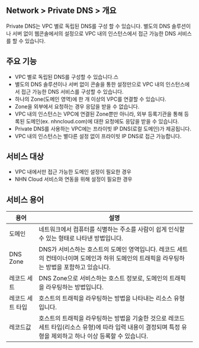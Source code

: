 ## Network > Private DNS > 개요

Private DNS는 VPC 별로 독립된 DNS를 구성 할 수 있습니다. 별도의 DNS 솔루션이나 서버 없이 웹콘솔에서의 설정으로 VPC 내의 인스턴스에서 접근 가능한 DNS 서비스를 할 수 있습니다.

## 주요 기능
- VPC 별로 독립된 DNS를 구성할 수 있습니다.스
- 별도의 DNS 솔루션이나 서버 없이 콘솔을 통한 설정만으로 VPC 내의 인스턴스에서 접근 가능한 DNS 서비스를 구성할 수 있습니다.
- 하나의 Zone(도메인 영역)에 한 개 이상의 VPC를 연결할 수 있습니다. 
- Zone을 외부에서 요청하는 경우 응답을 받을 수 없습니다. 
- VPC 내의 인스턴스는 VPC에 연결된 Zone뿐만 아니라, 외부 등록기관을 통해 등록된 도메인(ex. nhncloud.com)에 대한 요청에도 응답을 받을 수 있습니다. 
- Private DNS를 사용하는 VPC에는 프라이빗 IP DNS(로컬 도메인)가 제공됩니다. 
- VPC 내의 인스턴스는 별다른 설정 없이 프라이빗 IP DNS로 접근 가능합니다.

## 서비스 대상

- VPC 내에서만 접근 가능한 도메인 설정이 필요한 경우
- NHN Cloud 서비스와 연동을 위해 설정이 필요한 경우

## 서비스 용어

| 용어 | 설명 |
|---|---|
| 도메인 | 네트워크에서 컴퓨터를 식별하는 주소를 사람이 쉽게 인식할 수 있는 형태로 나타낸 방법입니다. |
| DNS Zone | DNS가 서비스하는 호스트의 도메인 영역입니다. 레코드 세트의 컨테이너이며 도메인과 하위 도메인의 트래픽을 라우팅하는 방법을 포함하고 있습니다. |
| 레코드 세트 | DNS Zone으로 서비스하는 호스트 정보로, 도메인의 트래픽을 라우팅하는 방법입니다. |
| 레코드 세트 타입 | 호스트의 트래픽을 라우팅하는 방법을 나타내는 리소스 유형입니다. |
| 레코드값 | 호스트의 트래픽을 라우팅하는 방법을 기술한 것으로 레코드 세트 타입(리소스 유형)에 따라 입력 내용이 결정되며 특정 유형을 제외하고 하나 이상 등록할 수 있습니다. |

